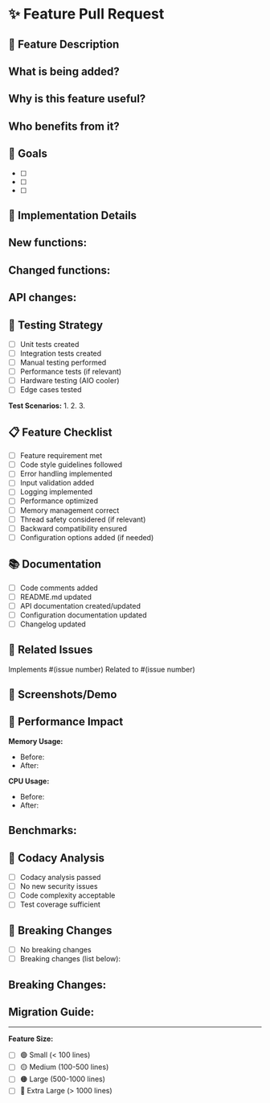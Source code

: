 # ✨ Feature Pull Request

## 📝 Feature Description
<!-- Describe the new feature -->

**What is being added?**
- 

**Why is this feature useful?**
- 

**Who benefits from it?**
- 

## 🎯 Goals
<!-- Define clear goals for this feature -->

- [ ] 
- [ ] 
- [ ] 

## 🔧 Implementation Details
<!-- Technical details of the implementation -->

**New functions:**
- 

**Changed functions:**
- 

**API changes:**
- 

## 🧪 Testing Strategy
<!-- How was the feature tested? -->

- [ ] Unit tests created
- [ ] Integration tests created
- [ ] Manual testing performed
- [ ] Performance tests (if relevant)
- [ ] Hardware testing (AIO cooler)
- [ ] Edge cases tested

**Test Scenarios:**
1. 
2. 
3. 

## 📋 Feature Checklist

- [ ] Feature requirement met
- [ ] Code style guidelines followed
- [ ] Error handling implemented
- [ ] Input validation added
- [ ] Logging implemented
- [ ] Performance optimized
- [ ] Memory management correct
- [ ] Thread safety considered (if relevant)
- [ ] Backward compatibility ensured
- [ ] Configuration options added (if needed)

## 📚 Documentation

- [ ] Code comments added
- [ ] README.md updated
- [ ] API documentation created/updated
- [ ] Configuration documentation updated
- [ ] Changelog updated

## 🔗 Related Issues

Implements #(issue number)
Related to #(issue number)

## 📸 Screenshots/Demo
<!-- Show the new feature in action -->

## 🚀 Performance Impact
<!-- Analysis of performance implications -->

**Memory Usage:**
- Before: 
- After: 

**CPU Usage:**
- Before: 
- After: 

**Benchmarks:**
- 

## 🎯 Codacy Analysis

- [ ] Codacy analysis passed
- [ ] No new security issues
- [ ] Code complexity acceptable
- [ ] Test coverage sufficient

## 🔄 Breaking Changes
<!-- Are there any breaking changes? -->

- [ ] No breaking changes
- [ ] Breaking changes (list below):

**Breaking Changes:**
- 

**Migration Guide:**
- 

---

**Feature Size:**
- [ ] 🟢 Small (< 100 lines)
- [ ] 🟡 Medium (100-500 lines)
- [ ] 🟠 Large (500-1000 lines)
- [ ] 🔴 Extra Large (> 1000 lines)
